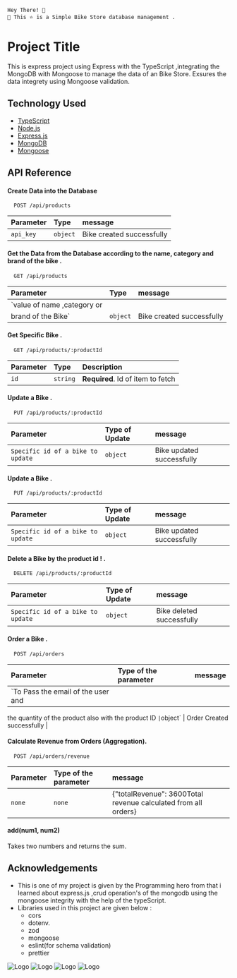 
```
Hey There! 🙌 
🤾 This ⭐️ is a Simple Bike Store database management . 
```
# Project Title

This is express project using Express with the TypeScript ,integrating the MongoDB with Mongoose to manage the data of an Bike Store. Exsures the data integrety using Mongoose validation.


## Technology Used
 - [TypeScript](https://www.typescriptlang.org/)
 - [Node.js](https://nodejs.org/en)
 - [Express.js](https://expressjs.com/)
 - [MongoDB ](https://www.mongodb.com/)
 - [Mongoose](https://mongoosejs.com/)


## API Reference

#### Create Data into the Database

```http
  POST /api/products
```
| Parameter | Type     | message               |
| :-------- | :------- | :------------------------- |
| `api_key` | `object` | Bike created successfully |

#### Get the Data from the Database according to the name, category and brand of the bike .

```http
  GET /api/products
```

| Parameter | Type     | message               |
| :-------- | :------- | :------------------------- |
| `value of name ,category or 
brand of the Bike` | `object` | Bike created successfully |



#### Get Specific Bike .

```http
  GET /api/products/:productId
```

| Parameter | Type     | Description                       |
| :-------- | :------- | :-------------------------------- |
| `id`      | `string` | **Required**. Id of item to fetch |



#### Update a Bike .

```http
  PUT /api/products/:productId
```

| Parameter | Type of Update| message               |
| :-------- | :------- | :------------------------- |
| `Specific id of a bike to update ` | `object` | Bike updated successfully |





#### Update a Bike .

```http
  PUT /api/products/:productId
```

| Parameter | Type of Update| message               |
| :-------- | :------- | :------------------------- |
| `Specific id of a bike to update ` | `object` | Bike updated successfully |



#### Delete a Bike by the product id ! .

```http
  DELETE /api/products/:productId
```

| Parameter | Type of Update| message               |
| :-------- | :------- | :------------------------- |
| `Specific id of a bike to update ` | `object` | Bike deleted successfully |



#### Order a Bike .

```http
  POST /api/orders
```

| Parameter | Type of the parameter | message               |
| :-------- | :------- | :------------------------- |
| `To Pass the email of the user and
the quantity of the product also with the 
product ID ` | `object` | Order Created successfully |


#### Calculate Revenue from Orders (Aggregation).

```http
  POST /api/orders/revenue
```

| Parameter | Type of the parameter | message               |
| :-------- | :------- | :------------------------- |
| `none ` | `none` | {"totalRevenue": 3600Total revenue calculated from all orders} |



















#### add(num1, num2)

Takes two numbers and returns the sum.


## Acknowledgements
- This is one of my project is given by the Programming hero from that i learned about express.js ,crud operation's of the mongodb using the mongoose integrity with the help of the typeScript.
- Libraries used in this project are given below :
     - cors
     - dotenv.
     - zod
     - mongoose
     - eslint(for schema validation)
     - prettier


![Logo](https://raw.githubusercontent.com/cdimascio/dotenv-kotlin/master/assets/kotlin-dotenv-logo.png)
![Logo](https://geekyants.github.io/express-typescript/public/images/express-typescript.png)
![Logo](https://upload.wikimedia.org/wikipedia/commons/9/93/MongoDB_Logo.svg)
![Logo](https://miro.medium.com/v2/resize:fit:1400/format:webp/1*rL8Buu7o6jnG-TYV1WubeQ.png)

